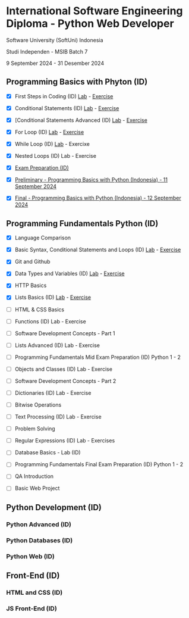 # International Software Engineering Diploma - Python Web Developer
Software University (SoftUni) Indonesia

Studi Independen - MSIB Batch 7

9 September 2024 - 31 Desember 2024

## Programming Basics with Phyton (ID)
- [x] First Steps in Coding (ID) [Lab](https://colab.research.google.com/drive/1xc2xsgi5TVr8AB5zuzupk3QXiUEQW8v_?usp=sharing) - [Exercise](https://colab.research.google.com/drive/1uDc_i74sqRajxOJrCl7csmY8LFX6_fjT?usp=sharing)

- [x] Conditional Statements (ID) [Lab](https://colab.research.google.com/drive/14s5_ifl951_OzHVQTPRJoTA2e00S4mry?usp=sharing) - [Exercise](https://colab.research.google.com/drive/1aBux9G9VvmGGLydYv8zNgzmfuXvqFsyM?usp=sharing)

- [x] [Conditional Statements Advanced (ID) [Lab](https://colab.research.google.com/drive/1gz2rY_RSKu20c2ClNv5QPwSqwTkuB95e?usp=sharing) - [Exercise](https://colab.research.google.com/drive/1J1T5FMuxhWYR0XJTU3qSCgEIk_dpNz_W?usp=sharing)

- [x] For Loop (ID) [Lab](https://colab.research.google.com/drive/1bljcgujM5MkufA0DoiCiK5SQbEqeOQig?usp=sharing) - [Exercise](https://colab.research.google.com/drive/1fWbAN1W9CDmNJF5Df9oq6KP-iUs22iVB?usp=sharing)

- [x] While Loop (ID) [Lab](https://colab.research.google.com/drive/1rGtJ47PcOTuNRQhMn7LEh_UmnaiLHL7l?usp=sharing) - Exercixe

- [x] Nested Loops (ID) Lab - Exercise

- [x] [Exam Preparation (ID)](https://colab.research.google.com/drive/1YkOfBZhaVUt6aNKDgGcBKNbskTA__KMX?usp=sharing)

- [x] [Preliminary - Programming Basics with Python (Indonesia) - 11 September 2024](https://colab.research.google.com/drive/1R-6zJuGMYJDx8aWK_OZ0HqrAu2dDN22-?usp=sharing)

- [x] [Final - Programming Basics with Python (Indonesia) - 12 September 2024](https://colab.research.google.com/drive/1yxgUoF1Gdo4mFZlZZmgqrcQZzKdBnEUC?usp=sharing)

## Programming Fundamentals Python (ID)
- [x] Language Comparison

- [x] Basic Syntax, Conditional Statements and Loops (ID) [Lab](https://colab.research.google.com/drive/12QQWRwYnZGcB6XOWW59kZNaAY00KAbLx?usp=sharing) - [Exercise](https://colab.research.google.com/drive/1RZ6rZ3h6bWXNT0CzaafzggVfRvRdJYfy?usp=sharing)

- [x] Git and Github

- [x] Data Types and Variables (ID) [Lab](https://colab.research.google.com/drive/1IzKldSJ8GSsp7DZKxD-L4TQhh3vN3UHK?usp=sharing) - [Exercise](https://colab.research.google.com/drive/1BlmYPItjoky_-HZUDA0aUHMc7Cd8bP-g?usp=sharing)

- [x] HTTP Basics

- [x] Lists Basics (ID) [Lab](https://colab.research.google.com/drive/19agJFyxPmI2TSkfnf38oI_oM9L0GYJXI?usp=sharing) - [Exercise](https://colab.research.google.com/drive/1aQ82aeOAzSwzDs94ZHDA0rw_lJBzLXu_?usp=sharing) 

- [ ] HTML & CSS Basics

- [ ] Functions (ID) Lab - Exercise

- [ ] Software Development Concepts - Part 1

- [ ] Lists Advanced (ID) Lab - Exercise 

- [ ] Programming Fundamentals Mid Exam Preparation (ID) Python 1 - 2

- [ ] Objects and Classes (ID) Lab - Exercise

- [ ] Software Development Concepts - Part 2

- [ ] Dictionaries (ID) Lab - Exercise

- [ ] Bitwise Operations

- [ ] Text Processing (ID) Lab - Exercise

- [ ] Problem Solving

- [ ] Regular Expressions (ID) Lab - Exercises

- [ ] Database Basics - Lab (ID)

- [ ] Programming Fundamentals Final Exam Preparation (ID) Python 1 - 2

- [ ] QA Introduction

- [ ] Basic Web Project

## Python Development (ID)
### Python Advanced (ID)
### Python Databases (ID)
### Python Web (ID)
## Front-End (ID)
### HTML and CSS (ID)
### JS Front-End (ID)
